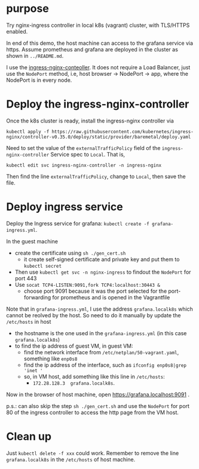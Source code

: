 # purpose
Try nginx-ingress controller in local k8s (vagrant) cluster, with TLS/HTTPS enabled.

In end of this demo, the host machine can access to the grafana service via https.
Assume prometheus and grafana are deployed in the cluster as shown in `../README.md`.

I use the [ingress-nginx-conteoller](https://kubernetes.github.io/ingress-nginx/deploy/baremetal/#over-a-nodeport-service).
It does not require a Load Balancer, just use the `NodePort` method, i.e,
host browser -> NodePort -> app, where the NodePort is in every node.


# Deploy the ingress-nginx-controller
Once the k8s cluster is ready, install the ingress-nginx controller via

```
kubectl apply -f https://raw.githubusercontent.com/kubernetes/ingress-nginx/controller-v0.35.0/deploy/static/provider/baremetal/deploy.yaml
```

Need to set the value of the `externalTrafficPolicy` field of the `ingress-nginx-controller` Service spec to `Local`.
That is,
```
kubectl edit svc ingress-nginx-controller -n ingress-nginx
```
Then find the line `externalTrafficPolicy`, change to `Local`, then save the file.


# Deploy ingress service
Deploy the Ingress service for grafana: `kubectl create -f grafana-ingress.yml`.

In the guest machine
* create the certificate using `sh ./gen_cert.sh`
  - it create self-signed certificate and private key and put them to `kubectl secret`
* Then use `kubectl get svc -n nginx-ingress` to findout the `NodePort` for port 443
* Use `socat TCP4-LISTEN:9091,fork TCP4:localhost:30443 &`
  - choose port 9091 because it was the port selected for the port-forwarding for prometheus
    and is opened in the Vagrantfile

Note that in `grafana-ingress.yml`, I use the address `grafana.localk8s` which cannot be reolved
by the host. So need to do it manually by update the `/etc/hosts` in host
  - the hostname is the one used in the `grafana-ingress.yml` (in this case `grafana.localk8s`)
  - to find the ip address of guest VM, in guest VM:
    - find the network interface from `/etc/netplan/50-vagrant.yaml`, something like `enp0s8`
    - find the ip address of the interface, such as `ifconfig enp0s8|grep 'inet '`
    - so, in VM host, add something like this line in `/etc/hosts`:
      - `172.28.128.3  grafana.localk8s`.

Now in the browser of host machine, open https://grafana.localhost:9091 .

p.s.: can also skip the step `sh ./gen_cert.sh` and use the `NodePort` for port 80 of the
ingress controller to access the http page from the VM host.

# Clean up
Just `kubectl delete -f xxx` could work.
Remember to remove the line `grafana.localk8s` in the `/etc/hosts` of host machine.
